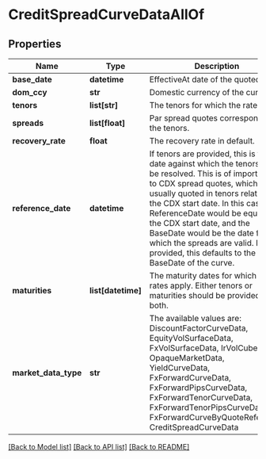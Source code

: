# CreditSpreadCurveDataAllOf


## Properties
Name | Type | Description | Notes
------------ | ------------- | ------------- | -------------
**base_date** | **datetime** | EffectiveAt date of the quoted rates | 
**dom_ccy** | **str** | Domestic currency of the curve | 
**tenors** | **list[str]** | The tenors for which the rates apply | 
**spreads** | **list[float]** | Par spread quotes corresponding to the tenors. | 
**recovery_rate** | **float** | The recovery rate in default. | 
**reference_date** | **datetime** | If tenors are provided, this is the date against which the tenors will be resolved.  This is of importance to CDX spread quotes, which are usually quoted in tenors relative to the CDX start date.  In this case, the ReferenceDate would be equal to the CDX start date, and the BaseDate would be the date for which the spreads are valid.  If not provided, this defaults to the BaseDate of the curve. | [optional] 
**maturities** | **list[datetime]** | The maturity dates for which the rates apply.  Either tenors or maturities should be provided, not both. | [optional] 
**market_data_type** | **str** | The available values are: DiscountFactorCurveData, EquityVolSurfaceData, FxVolSurfaceData, IrVolCubeData, OpaqueMarketData, YieldCurveData, FxForwardCurveData, FxForwardPipsCurveData, FxForwardTenorCurveData, FxForwardTenorPipsCurveData, FxForwardCurveByQuoteReference, CreditSpreadCurveData | 

[[Back to Model list]](../README.md#documentation-for-models) [[Back to API list]](../README.md#documentation-for-api-endpoints) [[Back to README]](../README.md)


